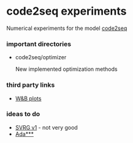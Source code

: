 # code2seq experiments
Numerical experiments for the model [code2seq](https://github.com/JetBrains-Research/code2seq)
### important directories
* code2seq/optimizer
  
  New implemented optimization methods

### third party links
* [W&B plots](https://wandb.ai/dmivilensky/code2seq-java-small)

### ideas to do
* [SVRG v1](https://github.com/yueqiw/OptML-SVRG-PyTorch/blob/master/svrg.py) - not very good
* [Ada***](https://github.com/jettify/pytorch-optimizer)
